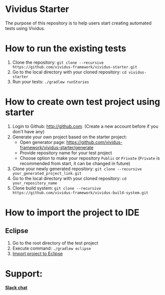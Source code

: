 # Vividus Starter

The purpose of this repository is to help users start creating automated tests using Vividus.

# How to run the existing tests
1. Clone the repository: `git clone --recursive https://github.com/vividus-framework/vividus-starter.git`
1. Go to the local directory with your cloned repository: `cd vividus-starter`
1. Run your tests: `./gradlew runStories`

# How to create own test project using starter
1. Login to Github: http://github.com. (Create a new account before if you don't have any)
1. Generate your own project based on the starter project:
    - Open generator page: https://github.com/vividus-framework/vividus-starter/generate
    - Provide repository name for your test project
    - Choose option to make your repository `Public` or `Private` (`Private` is recommended from start, it can be changed in future)
1. Clone your newly generated repository: `git clone --recursive your_generated_project_link.git`
1. Go to the local directory with your cloned repository: `cd your_repository_name`
1. Clone build system: `git clone --recursive https://github.com/vividus-framework/vividus-build-system.git`

# How to import the project to IDE
## Eclipse
1. Go to the root directory of the test project
1. Execute command: `./gradlew eclipse`
1. [Import project to Eclipse](https://help.eclipse.org/2020-03/index.jsp?topic=%2Forg.eclipse.platform.doc.user%2Ftasks%2Ftasks-importproject.htm)


# Support:
[**Slack chat**](https://vividus-support.herokuapp.com/)
